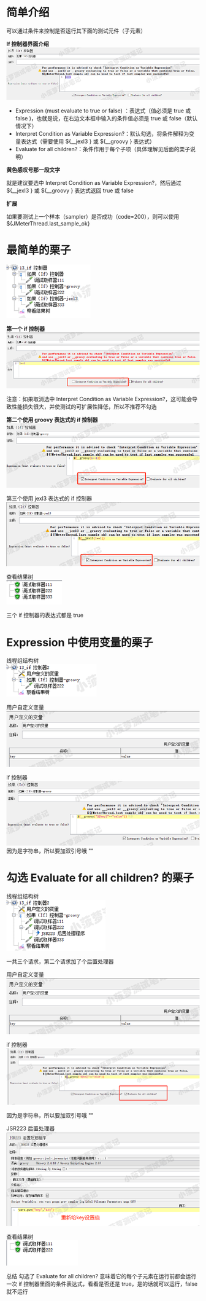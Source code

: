 # 简单介绍
可以通过条件来控制是否运行其下面的测试元件（子元素）

**If 控制器界面介绍**
![img.png](imgs/img.png)

* Expression (must evaluate to true or false) ：表达式（值必须是 true 或 false )，也就是说，在右边文本框中输入的条件值必须是 true 或 false（默认情况下）
* Interpret Condition as Variable Expression?：默认勾选，将条件解释为变量表达式（需要使用 ${__jexl3 } 或 ${__groovy } 表达式）
* Evaluate for all children?：条件作用于每个子项（具体理解见后面的栗子说明）
 

**黄色感叹号那一段文字**

就是建议要选中 Interpret Condition as Variable Expression?，然后通过 ${__jexl3 } 或 ${__groovy } 表达式返回 true 或 false

 

**扩展**

如果要测试上一个样本（sampler）是否成功（code=200），则可以使用 ${JMeterThread.last_sample_ok} 

 

# 最简单的栗子
![img_1.png](imgs/img_1.png)

**第一个 if 控制器**
![img_2.png](imgs/img_2.png)

注意：如果取消选中 Interpret Condition as Variable Expression?，这可能会导致性能损失很大，并使测试的可扩展性降低，所以不推荐不勾选

 

**第二个使用 groovy 表达式的 if 控制器**
![img_3.png](imgs/img_3.png)

第三个使用 jexl3 表达式的 if 控制器
![img_4.png](imgs/img_4.png)

查看结果树  
![img_5.png](imgs/img_5.png)

三个 if 控制器的表达式都是 true

 

# Expression 中使用变量的栗子
线程组结构树  
![img_7.png](imgs/img_7.png)

用户自定义变量
![img_6.png](imgs/img_6.png)

if 控制器
![img_8.png](imgs/img_8.png)
因为是字符串，所以要加双引号哦 "" 

# 勾选 Evaluate for all children? 的栗子
线程组结构树  
![img_9.png](imgs/img_9.png)

一共三个请求，第二个请求加了个后置处理器

用户自定义变量
 ![img_10.png](imgs/img_10.png)

if 控制器
![img_11.png](imgs/img_11.png)

因为是字符串，所以要加双引号哦 ""

 

JSR223 后置处理器
![img_12.png](imgs/img_12.png)

查看结果树   
![img_13.png](imgs/img_13.png)

总结
勾选了 Evaluate for all children? 意味着它的每个子元素在运行前都会运行一次 if 控制器里面的条件表达式，看看是否还是 true，是的话就可以运行，false 就不运行
